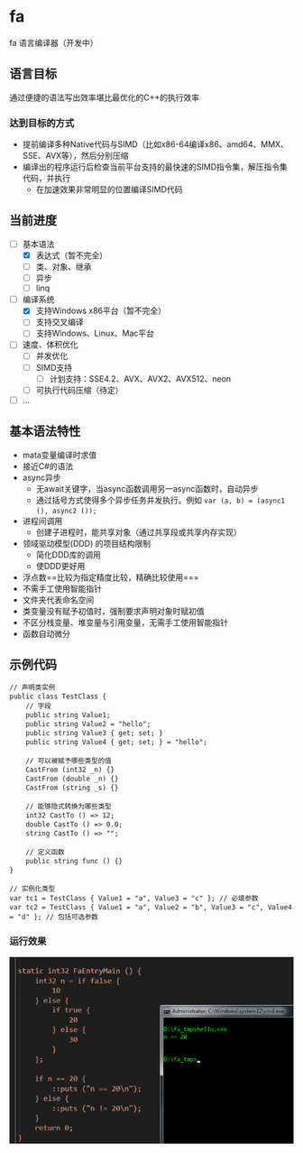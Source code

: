# fa

fa 语言编译器（开发中）

## 语言目标

通过便捷的语法写出效率堪比最优化的C++的执行效率

### 达到目标的方式

- 提前编译多种Native代码与SIMD（比如x86-64编译x86、amd64、MMX、SSE、AVX等），然后分别压缩
- 编译出的程序运行后检查当前平台支持的最快速的SIMD指令集，解压指令集代码，并执行
	+ 在加速效果非常明显的位置编译SIMD代码

## 当前进度

- [ ] 基本语法
	+ [x] 表达式（暂不完全）
	+ [ ] 类、对象、继承
	+ [ ] 异步
	+ [ ] linq
- [ ] 编译系统
	+ [x] 支持Windows x86平台（暂不完全）
	+ [ ] 支持交叉编译
	+ [ ] 支持Windows、Linux、Mac平台
- [ ] 速度、体积优化
	+ [ ] 并发优化
	+ [ ] SIMD支持
		* [ ] 计划支持：SSE4.2、AVX、AVX2、AVX512、neon
	+ [ ] 可执行代码压缩（待定）
- [ ] ...

## 基本语法特性

- mata变量编译时求值
- 接近C#的语法
- async异步
  - 无await关键字，当async函数调用另一async函数时，自动异步
  - 通过括号方式使得多个异步任务并发执行。例如 `var (a, b) = (async1 (), async2 ());`
- 进程间调用
  - 创建子进程时，能共享对象（通过共享段或共享内存实现）
- 领域驱动模型(DDD) 的项目结构限制
  - 简化DDD库的调用
  - 使DDD更好用
- 浮点数==比较为指定精度比较，精确比较使用===
- 不需手工使用智能指针
- 文件夹代表命名空间
- 类变量没有赋予初值时，强制要求声明对象时赋初值
- 不区分栈变量、堆变量与引用变量，无需手工使用智能指针
- 函数自动微分

## 示例代码

```fa
// 声明类实例
public class TestClass {
	// 字段
	public string Value1;
	public string Value2 = "hello";
	public string Value3 { get; set; }
	public string Value4 { get; set; } = "hello";

	// 可以被赋予哪些类型的值
	CastFrom (int32 _n) {}
	CastFrom (double _n) {}
	CastFrom (string _s) {}

	// 能够隐式转换为哪些类型
	int32 CastTo () => 12;
	double CastTo () => 0.0;
	string CastTo () => "";

	// 定义函数
	public string func () {}
}

// 实例化类型
var tc1 = TestClass { Value1 = "a", Value3 = "c" }; // 必填参数
var tc2 = TestClass { Value1 = "a", Value2 = "b", Value3 = "c", Value4 = "d" }; // 包括可选参数
```

### 运行效果

![img](./imgs/screen1.png)

<!--
性能警告：

1. 要求不允许循环引用
	- 警告处理方式：引用路径其中一个引用改为 `Object&?`（弱引用）
	- 忽略警告：改用RAII+GC实现
2. 貌似是死循环的代码块，要求循环体内所有路径带异步方法调用（待确认）
	- 警告处理方式：给while循环加上 `@safe` 标注
	- 忽略警告后：编译器给所有实时运行路径加上循环一万次yield一下

参考资料：

https://zhuanlan.zhihu.com/p/25959684
前言（就是本篇）
考不上三本也能给自己心爱的语言加上Coroutine（一） - 知乎专栏
考不上三本也能给自己心爱的语言加上Coroutine（二） - 知乎专栏
考不上三本也能给自己心爱的语言加上Coroutine（三） - 知乎专栏
考不上三本也能给自己心爱的语言加上Coroutine（四） - 知乎专栏
考不上三本也会实现数据绑定（一） - 知乎专栏
考不上三本也会实现数据绑定（二） - 知乎专栏
考不上三本也会实现数据绑定（三） （作者： @余生梦 ）
考不上三本也能实现C++编译器——前言
考不上三本也能懂系列——处理声明（一）
考不上三本也能懂系列——处理声明（二）
考不上三本也能懂系列——处理声明（三）（新！）
考不上三本也能懂系列——实现C++类型系统（一）
考不上三本也能懂系列——实现C++类型系统（二）
考不上三本也能懂系列——什么是C++的argument-dependent lookup

创建结构体
https://llvm.org/doxygen/classllvm_1_1StructType.html#a7cf5280be35cd0c973f40c7d87a11acd

-->
